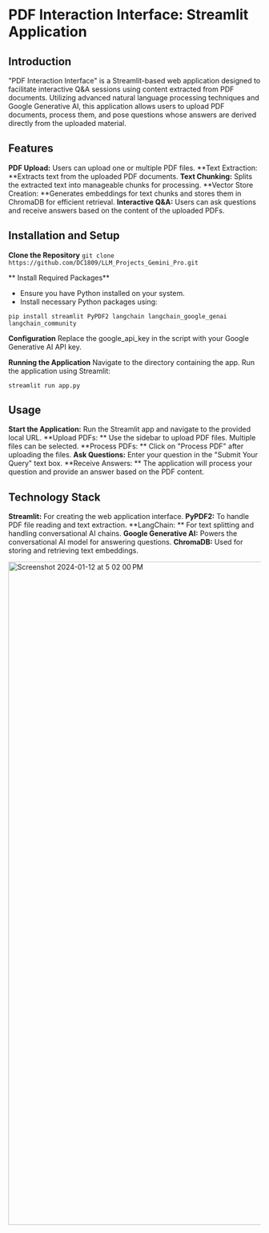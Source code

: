 # PDF Interaction Interface: Streamlit Application
## Introduction
"PDF Interaction Interface" is a Streamlit-based web application designed to facilitate interactive Q&A sessions using content extracted from PDF documents. Utilizing advanced natural language processing techniques and Google Generative AI, this application allows users to upload PDF documents, process them, and pose questions whose answers are derived directly from the uploaded material.

## Features

**PDF Upload:** Users can upload one or multiple PDF files.
**Text Extraction: **Extracts text from the uploaded PDF documents.
**Text Chunking:** Splits the extracted text into manageable chunks for processing.
**Vector Store Creation: **Generates embeddings for text chunks and stores them in ChromaDB for efficient retrieval.
**Interactive Q&A:** Users can ask questions and receive answers based on the content of the uploaded PDFs.

## Installation and Setup
**Clone the Repository**
`git clone https://github.com/DC1809/LLM_Projects_Gemini_Pro.git`

** Install Required Packages**

- Ensure you have Python installed on your system.
- Install necessary Python packages using:

`pip install streamlit PyPDF2 langchain langchain_google_genai langchain_community`

**Configuration**
Replace the google_api_key in the script with your Google Generative AI API key.

**Running the Application**
Navigate to the directory containing the app.
Run the application using Streamlit:

`streamlit run app.py`

##  Usage
**Start the Application:** Run the Streamlit app and navigate to the provided local URL.
**Upload PDFs: ** Use the sidebar to upload PDF files. Multiple files can be selected.
**Process PDFs: ** Click on "Process PDF" after uploading the files.
**Ask Questions:** Enter your question in the "Submit Your Query" text box.
**Receive Answers: ** The application will process your question and provide an answer based on the PDF content.

## Technology Stack

**Streamlit:** For creating the web application interface.
**PyPDF2:** To handle PDF file reading and text extraction.
**LangChain: ** For text splitting and handling conversational AI chains.
**Google Generative AI:** Powers the conversational AI model for answering questions.
**ChromaDB:** Used for storing and retrieving text embeddings.

<img width="1323" alt="Screenshot 2024-01-12 at 5 02 00 PM" src="https://github.com/DC1809/Kaggle_Case_Studies/assets/153703928/e6173b86-6674-4a3e-bfeb-5c09086df6e6">


